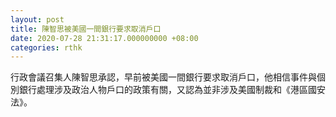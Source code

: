 ```yaml
---
layout: post
title: 陳智思被美國一間銀行要求取消戶口
date: 2020-07-28 21:31:17.000000000 +08:00
categories: rthk
---
```


行政會議召集人陳智思承認，早前被美國一間銀行要求取消戶口，他相信事件與個別銀行處理涉及政治人物戶口的政策有關，又認為並非涉及美國制裁和《港區國安法》。
